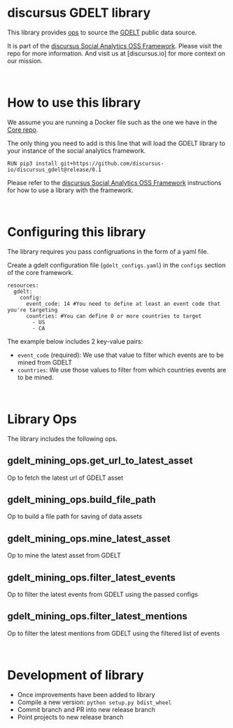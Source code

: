 # discursus GDELT library
This library provides [ops](https://docs.dagster.io/concepts/ops-jobs-graphs/ops) to source the [GDELT](https://www.gdeltproject.org/) public data source.

It is part of the [discursus Social Analytics OSS Framework](https://github.com/discursus-io/discursus_core). Please visit the repo for more information. And visit us at [discursus.io] for more context on our mission.

&nbsp;

# How to use this library
We assume you are running a Docker file such as the one we have in the [Core repo](https://github.com/discursus-io/discursus_core/blob/release/0.1/Dockerfile_app.REPLACE).

The only thing you need to add is this line that will load the GDELT library to your instance of the social analytics framework.

`RUN pip3 install git+https://github.com/discursus-io/discursus_gdelt@release/0.1`

Please refer to the [discursus Social Analytics OSS Framework](https://github.com/discursus-io/discursus_core) instructions for how to use a library with the framework.

&nbsp;


# Configuring this library
The library requires you pass configruations in the form of a yaml file. 

Create a gdelt configuration file (`gdelt_configs.yaml`) in the `configs` section of the core framework.

```
resources:
  gdelt:
    config:
      event_code: 14 #You need to define at least an event code that you're targeting
      countries: #You can define 0 or more countries to target
        - US
        - CA
```

The example below includes 2 key-value pairs:
- `event_code` (required): We use that value to filter which events are to be mined from GDELT
- `countries`: We use those values to filter from which countries events are to be mined.

&nbsp;

# Library Ops
The library includes the following ops.

## gdelt_mining_ops.get_url_to_latest_asset
Op to fetch the latest url of GDELT asset

## gdelt_mining_ops.build_file_path
Op to build a file path for saving of data assets

## gdelt_mining_ops.mine_latest_asset
Op to mine the latest asset from GDELT

## gdelt_mining_ops.filter_latest_events
Op to filter the latest events from GDELT using the passed configs

## gdelt_mining_ops.filter_latest_mentions
Op to filter the latest mentions from GDELT using the filtered list of events

&nbsp;

# Development of library
- Once improvements have been added to library
- Compile a new version: `python setup.py bdist_wheel`
- Commit branch and PR into new release branch
- Point projects to new release branch